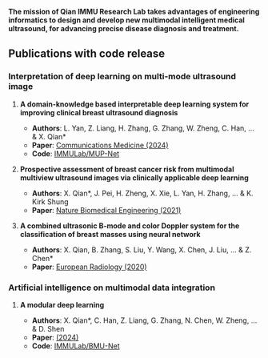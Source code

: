 **The mission of Qian IMMU Research Lab takes advantages of engineering informatics to design and develop new multimodal intelligent medical ultrasound, for advancing precise disease diagnosis and treatment.**



## Publications with code release

### Interpretation of deep learning on multi-mode ultrasound image

1. **A domain-knowledge based interpretable deep learning system for improving clinical breast ultrasound diagnosis**
   - **Authors**: L. Yan, Z. Liang, H. Zhang, G. Zhang, W. Zheng, C. Han, ... & X. Qian*
   - **Paper**: [Communications Medicine (2024)]()
   - **Code**: [IMMULab/MUP-Net]()

2. **Prospective assessment of breast cancer risk from multimodal multiview ultrasound images via clinically applicable deep learning**
   - **Authors**: X. Qian*, J. Pei, H. Zheng, X. Xie, L. Yan, H. Zhang, ... & K. Kirk Shung
   - **Paper**: [Nature Biomedical Engineering (2021)](https://www.nature.com/articles/s41551-021-00711-2)

3. **A combined ultrasonic B-mode and color Doppler system for the classification of breast masses using neural network**
   - **Authors**: X. Qian, B. Zhang, S. Liu, Y. Wang, X. Chen, J. Liu, ... & Z. Chen*
   - **Paper**: [European Radiology (2020)](https://link.springer.com/article/10.1007/s00330-019-06610-0)

### Artificial intelligence on multimodal data integration

1. **A modular deep learning**
   
   - **Authors**: X. Qian*, C. Han, Z. Liang, G. Zhang, N. Chen, W. Zheng, ... & D. Shen
   - **Paper**: [(2024)]()
   - **Code**: [IMMULab/BMU-Net]()
